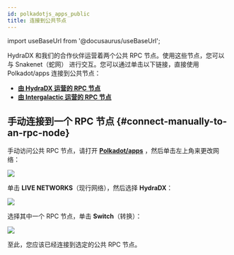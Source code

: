 ```yaml
---
id: polkadotjs_apps_public 
title: 连接到公共节点
---
```


import useBaseUrl from '@docusaurus/useBaseUrl';

HydraDX 和我们的合作伙伴运营着两个公共 RPC 节点。使用这些节点，您可以与 Snakenet（蛇网） 进行交互。您可以通过单击以下链接，直接使用 Polkadot/apps 连接到公共节点：

* **[由 HydraDX 运营的 RPC 节点](https://polkadot.js.org/apps/?rpc=wss%3A%2F%2Frpc-01.snakenet.hydradx.io#/explorer)**
* **[由 Intergalactic 运营的 RPC 节点](https://polkadot.js.org/apps/?rpc=wss%3A%2F%2Frpc-02.snakenet.hydradx.io#/explorer)**


## 手动连接到一个 RPC 节点 {#connect-manually-to-an-rpc-node}

手动访问公共 RPC 节点，请打开 **[Polkadot/apps](https://polkadot.js.org/apps/)** ，然后单击左上角来更改网络：

<div style={{textAlign: 'center'}}>
  <img src={useBaseUrl('/polkadotjs-apps/PolkadotJS-APPS-1.png')} />
</div>

单击 **LIVE NETWORKS**（现行网络），然后选择 **HydraDX**：

<div style={{textAlign: 'center'}}>
  <img src={useBaseUrl('/polkadotjs-apps/public-1.png')} />
</div>

选择其中一个 RPC 节点，单击 **Switch**（转换）：

<div style={{textAlign: 'center'}}>
  <img src={useBaseUrl('/polkadotjs-apps/public-2.png')} />
</div>

至此，您应该已经连接到选定的公共 RPC 节点。
